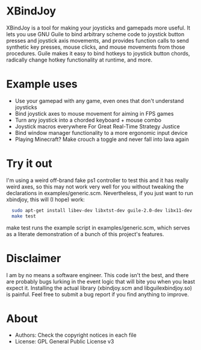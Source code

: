 XBindJoy
========

XBindJoy is a tool for making your joysticks and gamepads more
useful. It lets you use GNU Guile to bind arbitrary scheme code to
joystick button presses and joystick axis movements, and provides
function calls to send synthetic key presses, mouse clicks, and mouse
movements from those procedures. Guile makes it easy to bind hotkeys
to joystick button chords, radically change hotkey functionality at
runtime, and more.

Example uses
============

* Use your gamepad with any game, even ones that don't understand joysticks
* Bind joystick axes to mouse movement for aiming in FPS games
* Turn any joystick into a chorded keyboard + mouse combo
* Joystick macros everywhere For Great Real-Time Strategy Justice
* Bind window manager functionality to a more ergonomic input device
* Playing Minecraft? Make crouch a toggle and never fall into lava again

Try it out
==========

I'm using a weird off-brand fake ps1 controller to test this and it has
really weird axes, so this may not work very well for you without tweaking
the declarations in examples/generic.scm. Nevertheless, if you just want to
run xbindjoy, this will (I hope) work:

````bash
  sudo apt-get install libev-dev libxtst-dev guile-2.0-dev libx11-dev
  make test
````

make test runs the example script in examples/generic.scm, which serves as
a literate demonstration of a bunch of this project's features.

Disclaimer
==========

I am by no means a software engineer. This code isn't the best, and
there are probably bugs lurking in the event logic that will bite you
when you least expect it. Installing the actual library (xbindjoy.scm
and libguilexbindjoy.so) is painful. Feel free to submit a bug report
if you find anything to improve.

About
=====

* Authors:      Check the copyright notices in each file
* License:      GPL General Public License v3
